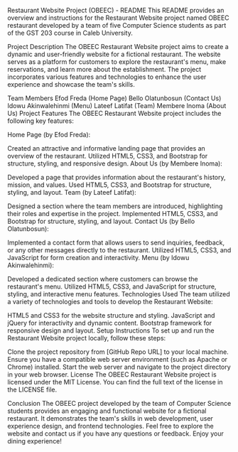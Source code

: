 Restaurant Website Project (OBEEC) - README
This README provides an overview and instructions for the Restaurant Website project named OBEEC restaurant developed by a team of five Computer Science students as part of the GST 203 course in Caleb University.

Project Description
The OBEEC Restaurant Website project aims to create a dynamic and user-friendly website for a fictional restaurant. The website serves as a platform for customers to explore the restaurant's menu, make reservations, and learn more about the establishment. The project incorporates various features and technologies to enhance the user experience and showcase the team's skills.

Team Members
Efod Freda (Home Page)
Bello Olatunbosun (Contact Us)
Idowu Akinwalehinmi (Menu)
Lateef Latifat (Team)
Membere Inoma (About Us)
Project Features
The OBEEC Restaurant Website project includes the following key features:

Home Page (by Efod Freda):

Created an attractive and informative landing page that provides an overview of the restaurant.
Utilized HTML5, CSS3, and Bootstrap for structure, styling, and responsive design.
About Us (by Membere Inoma):

Developed a page that provides information about the restaurant's history, mission, and values.
Used HTML5, CSS3, and Bootstrap for structure, styling, and layout.
Team (by Lateef Latifat):

Designed a section where the team members are introduced, highlighting their roles and expertise in the project.
Implemented HTML5, CSS3, and Bootstrap for structure, styling, and layout.
Contact Us (by Bello Olatunbosun):

Implemented a contact form that allows users to send inquiries, feedback, or any other messages directly to the restaurant.
Utilized HTML5, CSS3, and JavaScript for form creation and interactivity.
Menu (by Idowu Akinwalehinmi):

Developed a dedicated section where customers can browse the restaurant's menu.
Utilized HTML5, CSS3, and JavaScript for structure, styling, and interactive menu features.
Technologies Used
The team utilized a variety of technologies and tools to develop the Restaurant Website:

HTML5 and CSS3 for the website structure and styling.
JavaScript and jQuery for interactivity and dynamic content.
Bootstrap framework for responsive design and layout.
Setup Instructions
To set up and run the Restaurant Website project locally, follow these steps:

Clone the project repository from [GitHub Repo URL] to your local machine.
Ensure you have a compatible web server environment (such as Apache or Chrome) installed.
Start the web server and navigate to the project directory in your web browser.
License
The OBEEC Restaurant Website project is licensed under the MIT License. You can find the full text of the license in the LICENSE file.

Conclusion
The OBEEC project developed by the team of Computer Science students provides an engaging and functional website for a fictional restaurant. It demonstrates the team's skills in web development, user experience design, and frontend technologies. Feel free to explore the website and contact us if you have any questions or feedback. Enjoy your dining experience!
